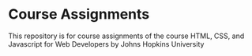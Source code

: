 # Course Assignments
This repository is for course assignments of the course HTML, CSS, and Javascript for Web Developers by Johns Hopkins University
